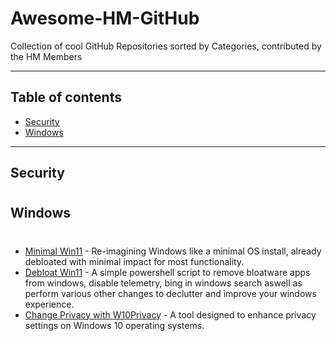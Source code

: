# Awesome-HM-GitHub
Collection of cool GitHub Repositories sorted by Categories, contributed by the HM Members

--------------------

## Table of contents
- [Security](#security)
- [Windows](#windows)

--------------------

## Security
#

## Windows
#

- [Minimal Win11](https://github.com/LeDragoX/Win-Debloat-Tools) - Re-imagining Windows like a minimal OS install, already debloated with minimal impact for most functionality.
- [Debloat Win11](https://github.com/Raphire/Win11Debloat) - A simple powershell script to remove bloatware apps from windows, disable telemetry, bing in windows search aswell as perform various other changes to declutter and improve your windows experience.
- [Change Privacy with W10Privacy](https://www.w10privacy.de/) -  A tool designed to enhance privacy settings on Windows 10 operating systems.
